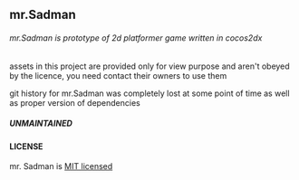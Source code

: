## mr.Sadman

###### mr.Sadman is prototype of 2d platformer game written in cocos2dx

assets in this project are provided only for view purpose and aren't obeyed by the licence, you need contact their owners to use them

git history for mr.Sadman was completely lost at some point of time as well as proper version of dependencies  

##### UNMAINTAINED

#### LICENSE

mr. Sadman is [MIT licensed](LICENSE)
